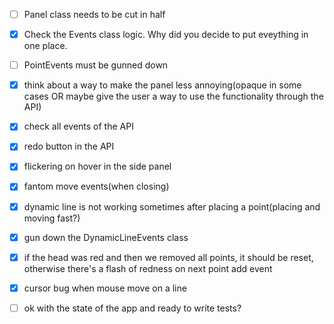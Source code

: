 - [ ] Panel class needs to be cut in half
- [x] Check the Events class logic. Why did you decide to put eveything in one place.
- [ ] PointEvents must be gunned down
- [x] think about a way to make the panel less annoying(opaque in some cases OR maybe give the user a way to use the functionality through the API)
- [x] check all events of the API
- [x] redo button in the API
- [x] flickering on hover in the side panel
- [x] fantom move events(when closing)
- [x] dynamic line is not working sometimes after placing a point(placing and moving fast?)
- [x] gun down the DynamicLineEvents class
- [x] if the head was red and then we removed all points, it should be reset, otherwise there's a flash of redness on next point add event
- [x] cursor bug when mouse move on a line

- [ ] ok with the state of the app and ready to write tests?
